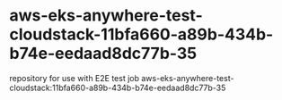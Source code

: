 # aws-eks-anywhere-test-cloudstack-11bfa660-a89b-434b-b74e-eedaad8dc77b-35
repository for use with E2E test job aws-eks-anywhere-test-cloudstack:11bfa660-a89b-434b-b74e-eedaad8dc77b-35
